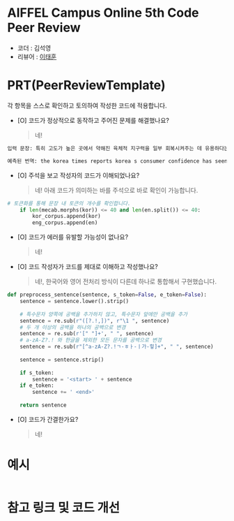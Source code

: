 # AIFFEL Campus Online 5th Code Peer Review
- 코더 : 김석영
- 리뷰어 : [이태훈](https://www.naver.com)

# PRT(PeerReviewTemplate) 
각 항목을 스스로 확인하고 토의하여 작성한 코드에 적용합니다.

- [O] 코드가 정상적으로 동작하고 주어진 문제를 해결했나요?
  > 네!

```python
입력 문장: 특히 고도가 높은 곳에서 약해진 육체적 지구력을 일부 회복시켜주는 데 유용하다는 것이

예측된 번역: the korea times reports korea s consumer confidence has seen concerns about the korean peninsula. <end> 

```


- [O] 주석을 보고 작성자의 코드가 이해되었나요?
  > 네! 아래 코드가 의미하는 바를 주석으로 바로 확인이 가능합니다.

```python
# 토큰화를 통해 문장 내 토큰의 개수를 확인합니다.
    if len(mecab.morphs(kor)) <= 40 and len(en.split()) <= 40:
        kor_corpus.append(kor)
        eng_corpus.append(en)
```

- [O] 코드가 에러를 유발할 가능성이 없나요?
  > 네!
- [O] 코드 작성자가 코드를 제대로 이해하고 작성했나요?
  > 네!, 한국어와 영어 전처리 방식이 다른데 하나로 통합해서 구현했습니다.

```python
def preprocess_sentence(sentence, s_token=False, e_token=False):
    sentence = sentence.lower().strip()
    
    # 특수문자 양쪽에 공백을 추가하지 않고, 특수문자 앞에만 공백을 추가
    sentence = re.sub(r"([?.!,])", r"\1 ", sentence)
    # 두 개 이상의 공백을 하나의 공백으로 변경
    sentence = re.sub(r'[" "]+', " ", sentence)
    # a-zA-Z?.! 와 한글을 제외한 모든 문자를 공백으로 변경
    sentence = re.sub(r"[^a-zA-Z?.!ㄱ-ㅎㅏ-ㅣ가-힣]+", " ", sentence)
    
    sentence = sentence.strip()
    
    if s_token:
        sentence = '<start> ' + sentence
    if e_token:
        sentence += ' <end>'
    
    return sentence
```

- [O] 코드가 간결한가요?
  > 네!

# 예시
```python

```

# 참고 링크 및 코드 개선

```python

```

